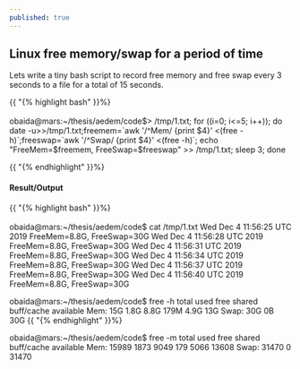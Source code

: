 ```yaml
---
published: true
---
```

## Linux free memory/swap for a period of time

Lets write a tiny bash script to record free memory and free swap every 3 seconds to a file for a total of 15 seconds.

{{ "{% highlight bash" }}%} <br><br>
obaida@mars:~/thesis/aedem/code$> /tmp/1.txt; for ((i=0; i<=5; i++)); do date -u>>/tmp/1.txt;freemem=`awk '/^Mem/ {print $4}' <(free -h)`;freeswap=`awk '/^Swap/ {print $4}' <(free -h)`; echo "FreeMem=$freemem, FreeSwap=$freeswap" >> /tmp/1.txt; sleep 3; done

{{ "{% endhighlight" }}%}

#### Result/Output
{{ "{% highlight bash" }}%} <br><br>
obaida@mars:~/thesis/aedem/code$ cat /tmp/1.txt
Wed Dec  4 11:56:25 UTC 2019
FreeMem=8.8G, FreeSwap=30G
Wed Dec  4 11:56:28 UTC 2019
FreeMem=8.8G, FreeSwap=30G
Wed Dec  4 11:56:31 UTC 2019
FreeMem=8.8G, FreeSwap=30G
Wed Dec  4 11:56:34 UTC 2019
FreeMem=8.8G, FreeSwap=30G
Wed Dec  4 11:56:37 UTC 2019
FreeMem=8.8G, FreeSwap=30G
Wed Dec  4 11:56:40 UTC 2019
FreeMem=8.8G, FreeSwap=30G

obaida@mars:~/thesis/aedem/code$ free -h
              total        used        free      shared  buff/cache   available
Mem:            15G        1.8G        8.8G        179M        4.9G         13G
Swap:           30G          0B         30G
{{ "{% endhighlight" }}%}


obaida@mars:~/thesis/aedem/code$ free -m
              total        used        free      shared  buff/cache   available
Mem:          15989        1873        9049         179        5066       13608
Swap:         31470           0       31470
